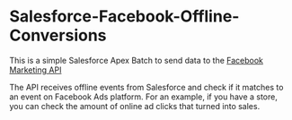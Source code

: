 # Salesforce-Facebook-Offline-Conversions

This is a simple Salesforce Apex Batch to send data to the [Facebook Marketing API](https://developers.facebook.com/docs/marketing-api/offline-conversions/)

The API receives offline events from Salesforce and check if it matches to an event on Facebook Ads platform. For an example, if you have a store, you can check the amount of online ad clicks that turned into sales. 

